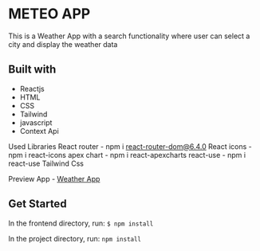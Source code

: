 # METEO APP

This is a Weather App with a search functionality where user can select a city and display the weather data 

## Built with
- Reactjs
- HTML 
- CSS
- Tailwind 
- javascript
- Context Api

Used Libraries 
React router - npm i react-router-dom@6.4.0
React icons  - npm i react-icons
apex chart   - npm i react-apexcharts
react-use    - npm i react-use
Tailwind Css

Preview App - [Weather App](https://meteo-4s4nzjbp2-ptal.vercel.app/)


## Get Started

In the frontend directory, run:
`$ npm install`

In the project directory, run:
`npm install`
